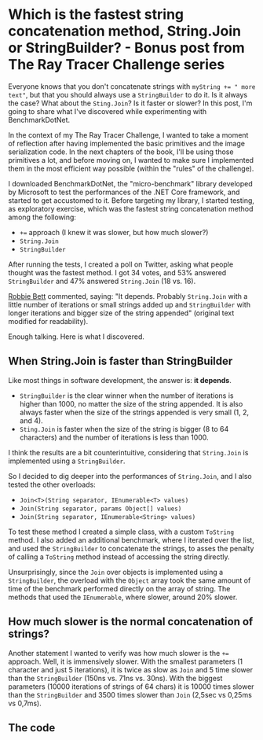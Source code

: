 # Which is the fastest string concatenation method, String.Join or StringBuilder? - Bonus post from The Ray Tracer Challenge series


Everyone knows that you don't concatenate strings with `myString += " more text"`, but that you should always use a `StringBuilder` to do it. Is it always the case? What about the `Sting.Join`? Is it faster or slower? In this post, I'm going to share what I've discovered while experimenting with BenchmarkDotNet.

In the context of my The Ray Tracer Challenge, I wanted to take a moment of reflection after having implemented the basic primitives and the image serialization code. In the next chapters of the book, I'll be using those primitives a lot, and before moving on, I wanted to make sure I implemented them in the most efficient way possible (within the "rules" of the challenge).

I downloaded BenchmarkDotNet, the "micro-benchmark" library developed by Microsoft to test the performances of the .NET Core framework, and started to get accustomed to it. Before targeting my library, I started testing, as exploratory exercise, which was the fastest string concatenation method among the following:

 - `+=` approach (I knew it was slower, but how much slower?)
 - `String.Join`
 - `StringBuilder`

After running the tests, I created a poll on Twitter, asking what people thought was the fastest method. I got 34 votes, and 53% answered `StringBuilder` and 47% answered `String.Join` (18 vs. 16).

[Robbie Bett](https://twitter.com/TeeSpirit) commented, saying: "It depends. Probably `String.Join` with a little number of iterations or small strings added up and `StringBuilder` with longer iterations and bigger size of the string appended" (original text modified for readability).

Enough talking. Here is what I discovered.

## When String.Join is faster than StringBuilder

Like most things in software development, the answer is: **it depends**.

 - `StringBuilder` is the clear winner when the number of iterations is higher than 1000, no matter the size of the string appended. It is also always faster when the size of the strings appended is very small (1, 2, and 4).
 - `Sting.Join` is faster when the size of the string is bigger (8 to 64 characters) and the number of iterations is less than 1000.

I think the results are a bit counterintuitive, considering that `String.Join` is implemented using a `StringBuilder`.

So I decided to dig deeper into the performances of `String.Join`, and I also tested the other overloads:

 - `Join<T>(String separator, IEnumerable<T> values)`
 - `Join(String separator, params Object[] values)`
 - `Join(String separator, IEnumerable<String> values)`

To test these method I created a simple class, with a custom `ToString` method. I also added an additional benchmark, where I iterated over the list, and used the `StringBuilder` to concatenate the strings, to asses the penalty of calling a `ToString` method instead of accessing the string directly.

Unsurprisingly, since the `Join` over objects is implemented using a `StringBuilder`, the overload with the `Object` array took the same amount of time of the benchmark performed directly on the array of string. The methods that used the `IEnumerable`, where slower, around 20% slower.

## How much slower is the normal concatenation of strings?

Another statement I wanted to verify was how much slower is the `+=` approach. Well, it is immensively slower. With the smallest parameters (1 character and just 5 iterations), it is twice as slow as `Join` and 5 time slower than the `StringBuilder` (150ns vs. 71ns vs. 30ns). With the biggest parameters (10000 iterations of strings of 64 chars) it is 10000 times slower than the `StringBuilder` and 3500 times slower than `Join` (2,5sec vs 0,25ms vs 0,7ms). 

## The code

